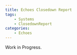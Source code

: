 ```yaml
---
title: Echoes Closedown Report
tags:
    - Systems
    - ClosedownReport
categories:
    - Echoes
---
```

Work in Progress.
